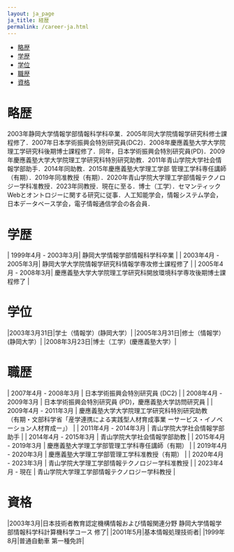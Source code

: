 ```yaml
---
layout: ja_page
ja_title: 経歴
permalink: /career-ja.html
---
```


* [略歴](#section-1)
* [学歴](#section-2)
* [学位](#section-3)
* [職歴](#section-4)
* [資格](#section-5)


# <a id="section-1">略歴</a>
2003年静岡大学情報学部情報科学科卒業．2005年同大学院情報学研究科修士課程修了．2007年日本学術振興会特別研究員(DC2)．2008年慶應義塾大学大学院理工学研究科後期博士課程修了．同年，日本学術振興会特別研究員(PD)．2009年慶應義塾大学大学院理工学研究科特別研究助教．2011年青山学院大学社会情報学部助手．2014年同助教．2015年慶應義塾大学理工学部 管理工学科専任講師（有期）．2019年同准教授（有期）．2020年青山学院大学理工学部情報テクノロジー学科准教授．2023年同教授．現在に至る．博士（工学）．セマンティックWebとオントロジーに関する研究に従事．人工知能学会，情報システム学会，日本データベース学会，電子情報通信学会の各会員．

# <a id="section-2">学歴</a>

| 1999年4月 - 2003年3月| 静岡大学情報学部情報科学科卒業 |
| 2003年4月 - 2005年3月| 静岡大学大学院情報学研究科情報学専攻修士課程修了 |
| 2005年4月 - 2008年3月| 慶應義塾大学大学院理工学研究科開放環境科学専攻後期博士課程修了 |

# <a id="section-3">学位</a>

|2003年3月31日|学士（情報学）(静岡大学）|
|2005年3月31日|修士（情報学）(静岡大学）|
|2008年3月23日|博士（工学）(慶應義塾大学）|

# <a id="section-4">職歴</a>

| 2007年4月 - 2008年3月 | 日本学術振興会特別研究員 (DC2) |
| 2008年4月 - 2009年3月 | 日本学術振興会特別研究員 (PD)，慶應義塾大学訪問研究員 |
| 2009年4月 - 2011年3月 | 慶應義塾大学大学院理工学研究科特別研究助教 <br/>（有期・文部科学省「産学連携による実践型人材育成事業 ーサービス・イノベーション人材育成ー」） |
| 2011年4月 - 2014年3月 | 青山学院大学社会情報学部助手 |
| 2014年4月 - 2015年3月 | 青山学院大学社会情報学部助教 |
| 2015年4月 - 2019年3月 | 慶應義塾大学理工学部管理工学科専任講師（有期） |
| 2019年4月 - 2020年3月 | 慶應義塾大学理工学部管理工学科准教授（有期） |
| 2020年4月 - 2023年3月 | 青山学院大学理工学部情報テクノロジー学科准教授 |
| 2023年4月 - 現在 | 青山学院大学理工学部情報テクノロジー学科教授 |

# <a id="section-5">資格</a>

|2003年3月|日本技術者教育認定機構情報および情報関連分野 静岡大学情報学部情報科学科計算機科学コース 修了|
|2001年5月|基本情報処理技術者|
|1999年8月|普通自動車 第一種免許|
